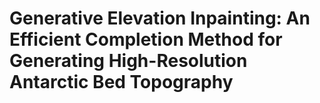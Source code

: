 # Generative Elevation Inpainting: An Efficient Completion Method for Generating High-Resolution Antarctic Bed Topography
